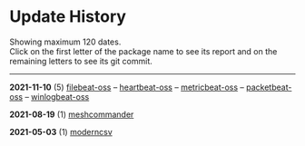 # Update History

Showing maximum 120 dates.  
Click on the first letter of the package name to see its report and on the remaining letters to see its git commit.

---

**2021-11-10** (5) [filebeat-oss](https://github.com/mkopnsrc/chocolatey-packages/commit/1592b39) &ndash; [heartbeat-oss](https://github.com/mkopnsrc/chocolatey-packages/commit/1592b39) &ndash; [metricbeat-oss](https://github.com/mkopnsrc/chocolatey-packages/commit/1592b39) &ndash; [packetbeat-oss](https://github.com/mkopnsrc/chocolatey-packages/commit/1592b39) &ndash; [winlogbeat-oss](https://github.com/mkopnsrc/chocolatey-packages/commit/1592b39)

**2021-08-19** (1) [meshcommander](https://github.com/mkopnsrc/chocolatey-packages/commit/37aa0ee)

**2021-05-03** (1) [moderncsv](https://github.com/mkopnsrc/chocolatey-packages/commit/2599a76)

